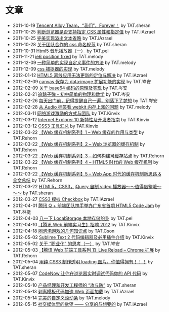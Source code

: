 # 文章

- 2011-10-19 [Tencent Alloy Team，“我们”，Forever！](./2011-10-we-forever.md) by TAT.sheran
- 2011-10-25 [判断浏览器是否支持指定 CSS 属性和指定值](./2011-10-判断浏览器是否支持指定-css-属性和指定值.md) by TAT.iAzrael
- 2011-10-25 [完美实现溢出文本省略](./2011-10-js-text-overflow.md) by TAT.iAzrael
- 2011-10-28 [关于团队合作的 css 命名规范](./2011-10-css-on-team-naming.md) by TAT.sheran
- 2011-10-31 [Html5 音乐播放器（一）](./2011-10-html5-player-part1.md) by TAT.pel
- 2011-11-21 [ie6 position fixed](./2011-11-ie6-fixed.md) by TAT.melody
- 2011-12-09 [一种简单的实现自定义事件的方法](./2011-12-一种简单的实现自定义事件的方法.md) by TAT.melody
- 2011-12-09 [css 捕捉器的实现](./2011-12-css-捕捉器的实现.md) by TAT.melody
- 2012-01-12 [HTML5 离线应用无法更新的定位与解决](./2012-01-html5-offline-app-update-problem.md) by TAT.iAzrael
- 2012-02-09 [canvas 保存为 data:image 扩展功能的实现](./2012-02-canvas-保存为-dataimage-扩展功能的实现.md) by TAT.岑安
- 2012-02-09 [关于 base64 编码的原理及实现](./2012-02-关于-base64-编码的原理及实现.md) by TAT.岑安
- 2012-02-21 [追踪子弹 - 初中简单的物理和数学](./2012-02-追踪子弹-初中简单的物理和数学.md) by TAT.岑安
- 2012-02-26 [每天出门前，记得提醒自己一遍，别落下了梦想](./2012-02-out-the-door-every-day-remember-to-remind-ourselves-again-do-not-fall-a-dream.md) by TAT.岑安
- 2012-02-28 [从 Audio 标签看 webkit 内存上涨的问题](./2012-02-从-audio-标签看-webkit-内存上涨的问题.md) by TAT.melody
- 2012-03-11 [网络游戏激励的方式与团队](./2012-03-网络游戏激励的方式与团队.md) by TAT.Kinvix
- 2012-03-12 [Internet Explorer 10 新特性及开发者指南](./2012-03-internet-explorer-10-开发者指南.md) by TAT.Kinvix
- 2012-03-12 [CSS3 工具汇总](./2012-03-css3-工具汇总.md) by TAT.Kinvix
- 2012-03-22 [【Web 缓存机制系列】1 – Web 缓存的作用与类型](./2012-03-web-cache-1-web-cache-overview.md) by TAT.Rehorn
- 2012-03-22 [【Web 缓存机制系列】2 – Web 浏览器的缓存机制](./2012-03-web-cache-2-browser-cache.md) by TAT.Rehorn
- 2012-03-22 [【Web 缓存机制系列】3 – 如何构建可缓存站点](./2012-03-web-cache-3-how-to-build-cacheable-website.md) by TAT.Rehorn
- 2012-03-22 [【Web 缓存机制系列】4 – HTML5 时代的 Web 缓存机制](./2012-03-web-cache-4-html5-web-cache.md) by TAT.Rehorn
- 2012-03-22 [【Web 缓存机制系列】5 – Web App 时代的缓存机制新思路 & 全文总结](./2012-03-web-cache-5-web-app-cache.md) by TAT.Rehorn
- 2012-03-22 [HTML5，CSS3，jQuery 自制 video 播放器～～值得借鉴哦～～～](./2012-03-videoply.md) by TAT.sheran
- 2012-03-27 [CSS3 模拟 Checkbox](./2012-03-css3-checkbox.md) by TAT.iAzrael
- 2012-04-01 [腾讯 Q + 前端团队携手举办广东省首期 HTML5 Code Jam](./2012-04-codejam.md) by TAT.林挺
- 2012-04-03 [八一下 LocalStorage 本地存储的卦](./2012-04-sth-about-localstorage.md) by TAT.pel
- 2012-04-10 [【腾讯 Web 前端实习生】招聘 2012](./2012-04-tencent-recruiting-interns.md) by TAT.Kinvix
- 2012-04-18 [圈泡泡游戏的几何知识点](./2012-04-圈泡泡游戏的几何知识点.md) by TAT.Cson
- 2012-05-02 [Sublime Text 2 代码编辑器及必用插件介绍](./2012-05-sublime-text-2-代码编辑器及必用插件介绍.md) by TAT.Kinvix
- 2012-05-02 [关于 “职业化” 的思考（一）](./2012-05-about-professionalization-1.md) by TAT.岑安
- 2012-05-03 [【腾讯 Web 前端工具系列 1】Live Reload – Chrome 扩展](./2012-05-dev-tools-chrome-live-reload.md) by TAT.Rehorn
- 2012-05-04 [用纯 CSS3 制作透明 loading 图片，你值得拥有！！！](./2012-05-loadingpng.md) by TAT.sheran
- 2012-05-07 [CodeNow 让你在浏览器实时调试代码你的 API 代码](./2012-05-codenow-让你在浏览器实时调试代码你的-api-代码.md) by TAT.Kinvix
- 2012-05-10 [产品经理和开发工程师的 “攻与防”](./2012-05-offense-and-defense.md) by TAT.sheran
- 2012-05-13 [剥离模板代码加速 Web 页面加载](./2012-05-pick-up-templates-speed-up.md) by TAT.iAzrael
- 2012-05-14 [完美的自定义滚动条](./2012-05-perfect-custom-scrollbar.md) by TAT.melody
- 2012-05-15 [社交媒体里的欲望 —— 分享的与想要的](./2012-05-社交媒体里的欲望-分享的与想要的.md) by TAT.iAzrael

